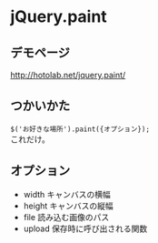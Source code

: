 # jQuery.paint
## デモページ
http://hotolab.net/jquery.paint/
## つかいかた
`$('お好きな場所').paint({オプション});`  
これだけ。
## オプション
* width キャンバスの横幅
* height キャンバスの縦幅
* file 読み込む画像のパス
* upload 保存時に呼び出される関数
